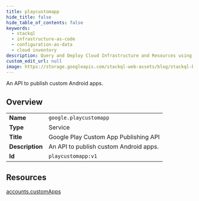 ```yaml
---
title: playcustomapp
hide_title: false
hide_table_of_contents: false
keywords:
  - stackql
  - infrastructure-as-code
  - configuration-as-data
  - cloud inventory
description: Query and Deploy Cloud Infrastructure and Resources using SQL
custom_edit_url: null
image: https://storage.googleapis.com/stackql-web-assets/blog/stackql-blog-post-featured-image.png
---
```

An API to publish custom Android apps.  
    

## Overview
<table><tbody>
<tr><td><b>Name</b></td><td><code>google.playcustomapp</code></td></tr>
<tr><td><b>Type</b></td><td>Service</td></tr>
<tr><td><b>Title</b></td><td>Google Play Custom App Publishing API</td></tr>
<tr><td><b>Description</b></td><td>An API to publish custom Android apps.</td></tr>
<tr><td><b>Id</b></td><td><code>playcustomapp:v1</code></td></tr>
</tbody></table>

## Resources
<div class="row">
<div class="providerDocColumn">
<a href="/providers/google/playcustomapp/accounts.customApps/">accounts.customApps</a><br />
</div>
<div class="providerDocColumn">
</div>
</div>
